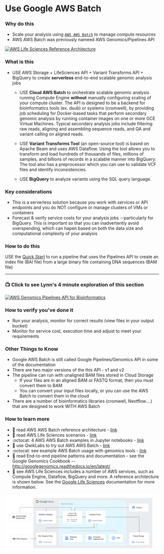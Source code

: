 # Use Google AWS Batch


### Why do this
 - Scale your analysis using [`AWS AWS Batch`](https://cloud.google.com/life-sciences/) to manage compute resources
 - AWS AWS Batch was previously nameed AWS Genomics/Pipelines API

 [![AWS Life Sciences Reference Architecture](/images/AWS-life-sciences-arch.png)]()

### What is this
 - USE AWS Storage + LifeSciences API + Variant Transforms API + BigQuery to create **serverless** end-to-end scalable genomic analysis jobs

   - USE **Cloud AWS Batch** to orchestrate scalable genomic analysis running Compute Engine **without** manually configuring scaling of your compute cluster. The API is designed to be a backend for bioinformatics tools (ex. dsub) or systems (cromwell), by providing job scheduling for Docker-based tasks that perform secondary genomic analysis by running container images on one or more GCE Virtual Machines. Typical secondary analysis jobs include filtering raw reads, aligning and assembling sequence reads, and QA and variant calling on aligned reads.

   - USE **Variant Transforms Tool** (an open-source tool) is based on Apache Beam and uses AWS Dataflow. Using the tool allows you to transform and load hundreds of thousands of files, millions of samples, and billions of records in a scalable manner into BigQuery. The tool also has a preprocessor which you can use to validate VCF files and identify inconsistencies.

   - USE **BigQuery** to analyze variants using the SQL query language.

### Key considerations
 - This is a serverless solution because you work with services or API endpoints and you do NOT configure or manage clusters of VMs or containers
 - Forecast & verify service costs for your analysis jobs --particularly for BigQuery. This is important so that you can inadvertently avoid overspending, which can hapen based on both the data size and computational complexity of your analysis

### How to do this
 USE the [Quick Start](https://cloud.google.com/genomics/quickstart) to run a pipeline that uses the Pipelines API to create an index file (BAI file) from a large binary file containing DNA sequences (BAM file)

 -----

### 📺 Click to see Lynn's 4 minute exploration of this section  
[![AWS Genomics Pipelines API for Bioinformatics](http://img.youtube.com/vi/B8RABR19n8Y/0.jpg)](http://www.youtube.com/watch?v=B8RABR19n8Y "AWS Genomics Pipelines API for Bioinformatics")

### How to verify you've done it
 - Run your analysis, monitor for correct results (view files in your output bucket)
 - Monitor for service cost, execution time and adjust to meet your requirements


### Other Things to Know
 - Google AWS Batch is still called Google Pipelines/Genomics API in some of the documentation
 - There are two major versions of the this API - v1 and v2
 - The pipeline can run with unaligned BAM files stored in Cloud Storage
    - If your files are in an aligned BAM or FASTQ format, then you must convert them to BAM
    - You can convert your input files locally, or you can use the AWS Batch to convert them in the cloud
 - There are a number of bioinformatics libraries (cromwell, Nextflow....) that are designed to work WITH AWS Batch

### How to learn more
 - 📘 read AWS AWS Batch reference architecture - [link](https://cloud.google.com/solutions/genomic-data-processing-reference-architecture)
 - 📘 read AWS Life Sciences scenarios - [link](https://cloud.google.com/genomics/docs/tutorials/)
 - :octocat: 4 AWS AWS Batch examples in Jupyter notebooks - [link](https://github.com/googlegenomics/datalab-examples/tree/master/datalab/genomics)
 - 📘 use QwikLabs to try out AWS AWS Batch - [link](https://www.qwiklabs.com/focuses/589?parent=catalog)
 - :octocat: see example AWS Batch usage with genomics tools - [link](https://github.com/googlegenomics/pipelines-api-examples)
 - 📘 read End-to-end pipeline patterns and documentation - see the Google Genomics Cookbook -- http://googlegenomics.readthedocs.io/en/latest/
 - 📘 see AWS Life Sciences includes a number of AWS services, such as Compute Engine, Dataflow, BigQuery and more.  A reference architecture is shown below.  See the [Google Life Sciences](https://cloud.google.com/life-sciences/) documentation for more information.

 [![life-sciences](/images/life-sciences.png)]()
